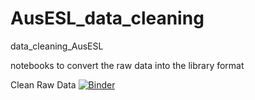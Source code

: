# AusESL_data_cleaning
data_cleaning_AusESL

notebooks to convert the raw data into the library format


Clean Raw Data [![Binder](https://mybinder.org/badge_logo.svg)](https://mybinder.org/v2/gh/Supertyp/AusESL_data_cleaning/main?labpath=https%3A%2F%2Fgithub.com%2FSupertyp%2FAusESL_data_cleaning%2Fblob%2Fmain%2F01_clean_raw_data.ipynb)

